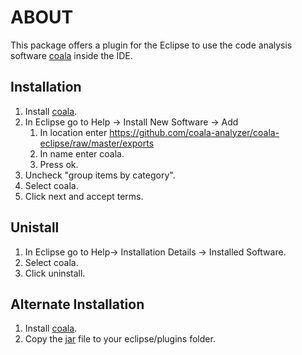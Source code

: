 # ABOUT

This package offers a plugin for the Eclipse to use the code analysis software [coala](https://github.com/coala-analyzer/coala) inside the IDE.

## Installation
1. Install [coala](https://github.com/coala-analyzer/coala).
2. In Eclipse go to Help -> Install New Software -> Add
	1. In location enter https://github.com/coala-analyzer/coala-eclipse/raw/master/exports
	2. In name enter coala.
	3. Press ok.
3. Uncheck "group items by category". 
4. Select coala.
5. Click next and accept terms.

## Unistall
1. In Eclipse go to Help-> Installation Details -> Installed Software.
2. Select coala.
3. Click uninstall.

## Alternate Installation
1. Install [coala](https://github.com/coala-analyzer/coala).
2. Copy the [jar](https://github.com/coala-analyzer/coala-eclipse/tree/master/jar) file to your eclipse/plugins folder.     
